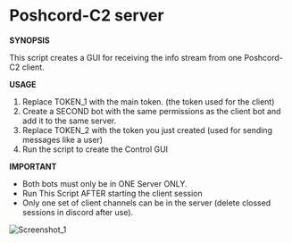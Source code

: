 # Poshcord-C2 server

**SYNOPSIS**

This script creates a GUI for receiving the info stream from one Poshcord-C2 client.

**USAGE**
1. Replace TOKEN_1 with the main token. (the token used for the client)
2. Create a SECOND bot with the same permissions as the client bot and add it to the same server.
3. Replace TOKEN_2 with the token you just created (used for sending messages like a user)
4. Run the script to create the Control GUI

**IMPORTANT**
- Both bots must only be in ONE Server ONLY.
- Run This Script AFTER starting the client session
- Only one set of client channels can be in the server (delete clossed sessions in discord after use).

![Screenshot_1](https://github.com/user-attachments/assets/1725becb-c357-486b-8c07-4580e6fa4ad2)
